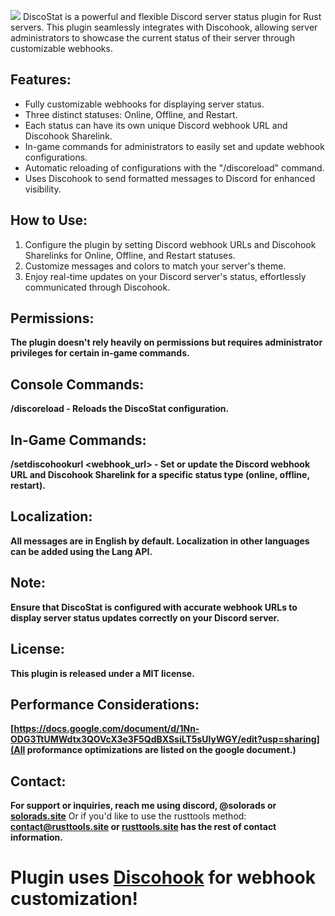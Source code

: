 ![](https://i.imgur.com/03Ub9hj.png)
DiscoStat is a powerful and flexible Discord server status plugin for Rust servers. This plugin seamlessly integrates with Discohook, allowing server administrators to showcase the current status of their server through customizable webhooks.

##     Features:
* Fully customizable webhooks for displaying server status.
* Three distinct statuses: Online, Offline, and Restart.
* Each status can have its own unique Discord webhook URL and Discohook Sharelink.
* In-game commands for administrators to easily set and update webhook configurations.
* Automatic reloading of configurations with the "/discoreload" command.
* Uses Discohook to send formatted messages to Discord for enhanced visibility.

##     How to Use:
1. Configure the plugin by setting Discord webhook URLs and Discohook Sharelinks for Online, Offline, and Restart statuses.
2. Customize messages and colors to match your server's theme.
3. Enjoy real-time updates on your Discord server's status, effortlessly communicated through Discohook.

##     Permissions:
**The plugin doesn't rely heavily on permissions but requires administrator privileges for certain in-game commands.**

##    Console Commands:
**/discoreload - Reloads the DiscoStat configuration.**

##    In-Game Commands:
**/setdiscohookurl <type> <webhook_url> <sharelink> - Set or update the Discord webhook URL and Discohook Sharelink for a specific status type (online, offline, restart).**

##    Localization:
**All messages are in English by default. Localization in other languages can be added using the Lang API.**

##     Note:
**Ensure that DiscoStat is configured with accurate webhook URLs to display server status updates correctly on your Discord server.**

##     License:
**This plugin is released under a MIT license.**

##    Performance Considerations:
**[https://docs.google.com/document/d/1Nn-ODG3TtUMWdtx3QOVcX3e3F5QdBXSsiLT5sUlyWGY/edit?usp=sharing](All proformance optimizations are listed on the google document.)**

##     Contact:
**For support or inquiries, reach me using discord, @solorads or [solorads.site](https://solorads.site)** Or if you'd like to use the rusttools method: **contact@rusttools.site or [rusttools.site](https://rusttools.site) has the rest of contact information.**



# Plugin uses [Discohook](https://https://discohook.org/?data=eyJtZXNzYWdlcyI6W3siZGF0YSI6eyJjb250ZW50IjpudWxsLCJlbWJlZHMiOlt7InRpdGxlIjoiVGhhbmsgeW91IGZvciB1c2luZyBEaXNjb1N0YXQsIERpc2NvU3RhdCB3aWxsIGJlIGFwYXJ0IG9mIHJ1c3R0b29scy5zaXRlIHBsdWdpbnMgYnV0IGZvciBub3cgaXMgYW4gb3BlbiBzb3VyY2UgcHJvamVjdCEiLCJjb2xvciI6MjAzMTg3MX1dLCJmaWxlcyI6W3t9XX19XX0) for webhook customization!